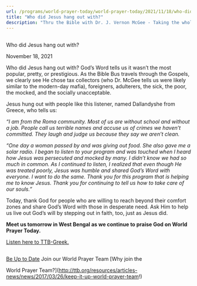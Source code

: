 ```yaml
---
url: /programs/world-prayer-today/world-prayer-today/2021/11/18/who-did-jesus-hang-out-with
title: "Who did Jesus hang out with?"
description: "Thru the Bible with Dr. J. Vernon McGee - Taking the whole Word to the whole world"
---
```







## 
 Who did Jesus hang out with?


November 18, 2021




Who did Jesus hang out with? God’s Word tells us it wasn’t the most popular, pretty, or prestigious. As the Bible Bus travels through the Gospels, we clearly see He chose tax collectors (who Dr. McGee tells us were likely similar to the modern-day mafia), foreigners, adulterers, the sick, the poor, the mocked, and the socially unacceptable.

Jesus hung out with people like this listener, named Dallandyshe from Greece, who tells us:

*“I am from the Roma community. Most of us are without school and without a job. People call us terrible names and accuse us of crimes we haven’t committed. They laugh and judge us because they say we aren’t clean.*

*“One day a woman passed by and was giving out food. She also gave me a solar radio. I began to listen to your program and was touched when I heard how Jesus was persecuted and mocked by many. I didn’t know we had so much in common. As I continued to listen, I realized that even though He was treated poorly, Jesus was humble and shared God’s Word with everyone. I want to do the same. Thank you for this program that is helping me to know Jesus. Thank you for continuing to tell us how to take care of our souls.”*

Today, thank God for people who are willing to reach beyond their comfort zones and share God’s Word with those in desperate need. Ask Him to help us live out God’s will by stepping out in faith, too, just as Jesus did.

**Meet us tomorrow in West Bengal as we continue to praise God on World Prayer Today.**

[Listen here to TTB-Greek.](https://ttb.twr.org/home/day,0434/language,ELL)







## 




[Be Up to Date](http://feeds.feedburner.com/WorldPrayerToday "World Prayer Today RSS Feed")
Join our World Prayer Team
[Why join the  

World Prayer Team?](http://ttb.org/resources/articles-news/news/2017/03/26/keep-it-up-world-prayer-team!)




